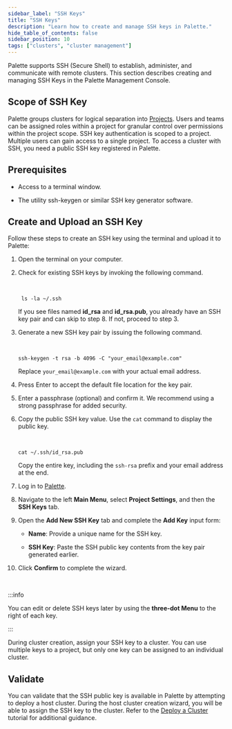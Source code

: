 ```yaml
---
sidebar_label: "SSH Keys"
title: "SSH Keys"
description: "Learn how to create and manage SSH keys in Palette."
hide_table_of_contents: false
sidebar_position: 10
tags: ["clusters", "cluster management"]
---
```


Palette supports SSH (Secure Shell) to establish, administer, and communicate with remote clusters. This section describes creating and managing SSH Keys in the Palette Management Console.

## Scope of SSH Key

Palette groups clusters for logical separation into [Projects](../../projects.md). Users and teams can be assigned roles within a project for granular control over permissions within the project scope. SSH key authentication is scoped to a project. Multiple users can gain access to a single project. To access a cluster with SSH, you need a public SSH key registered in Palette.

## Prerequisites

- Access to a terminal window.

- The utility ssh-keygen or similar SSH key generator software.

## Create and Upload an SSH Key

Follow these steps to create an SSH key using the terminal and upload it to Palette:

1. Open the terminal on your computer.

2. Check for existing SSH keys by invoking the following command.

   <br />

   ```shell
    ls -la ~/.ssh
   ```

   If you see files named **id_rsa** and **id_rsa.pub**, you already have an SSH key pair and can skip to step 8. If not, proceed to step 3.

3. Generate a new SSH key pair by issuing the following command.

   <br />

   ```shell
   ssh-keygen -t rsa -b 4096 -C "your_email@example.com"
   ```

   Replace `your_email@example.com` with your actual email address.

4. Press Enter to accept the default file location for the key pair.

5. Enter a passphrase (optional) and confirm it. We recommend using a strong passphrase for added security.

6. Copy the public SSH key value. Use the `cat` command to display the public key.

   <br />

   ```shell
   cat ~/.ssh/id_rsa.pub
   ```

   Copy the entire key, including the `ssh-rsa` prefix and your email address at the end.

7. Log in to [Palette](https://console.spectrocloud.com).

8. Navigate to the left **Main Menu**, select **Project Settings**, and then the **SSH Keys** tab.

9. Open the **Add New SSH Key** tab and complete the **Add Key** input form:

   - **Name**: Provide a unique name for the SSH key.

   - **SSH Key**: Paste the SSH public key contents from the key pair generated earlier.

10. Click **Confirm** to complete the wizard.

<br />

:::info

You can edit or delete SSH keys later by using the **three-dot Menu** to the right of each key.

:::

During cluster creation, assign your SSH key to a cluster. You can use multiple keys to a project, but only one key can be assigned to an individual cluster.

## Validate

You can validate that the SSH public key is available in Palette by attempting to deploy a host cluster. During the host cluster creation wizard, you will be able to assign the SSH key to the cluster. Refer to the [Deploy a Cluster](../public-cloud/deploy-k8s-cluster.md) tutorial for additional guidance.

